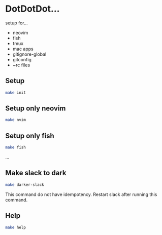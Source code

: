 # DotDotDot...

setup for...

 * neovim
 * fish
 * tmux
 * mac apps
 * gitignore-global
 * gitconfig
 * ~rc files

## Setup

```sh
make init
```

## Setup only neovim

```sh
make nvim
```

## Setup only fish

```sh
make fish
```

...

## Make slack to dark

```sh
make darker-slack
```

This command do not have idempotency.
Restart slack after running this command.

## Help

```sh
make help
```

